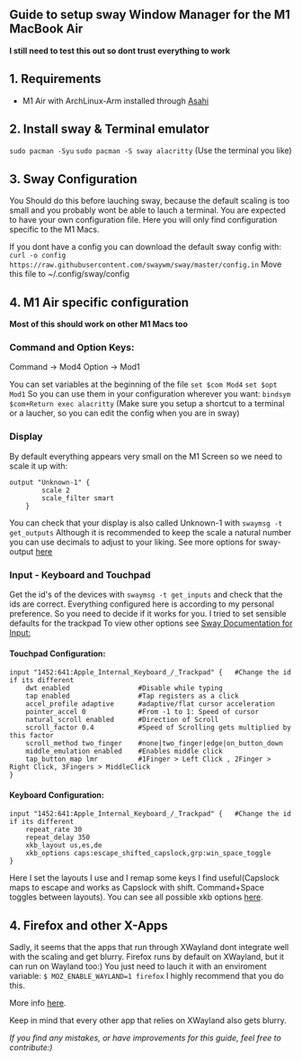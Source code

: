 ## Guide to setup sway Window Manager for the M1 MacBook Air
**I still need to test this out so dont trust everything to work**


## 1. Requirements

* M1 Air with ArchLinux-Arm installed through [Asahi](https://asahilinux.org/)

## 2. Install sway & Terminal emulator

`sudo pacman -Syu`
`sudo pacman -S sway alacritty` (Use the terminal you like)

## 3. Sway Configuration

You Should do this before lauching sway, because the default scaling is too small and you probably wont be able to lauch a terminal.
You are expected to have your own configuration file. Here you will only find configuration specific to the M1 Macs.

If you dont have a config you can download the default sway config with:
`curl -o config https://raw.githubusercontent.com/swaywm/sway/master/config.in`
Move this file to ~/.config/sway/config

## 4. M1 Air specific configuration
**Most of this should work on other M1 Macs too**

### Command and Option Keys:
Command -> Mod4
Option  -> Mod1

You can set variables at the beginning of the file
`set $com Mod4`
`set $opt Mod1`
So you can use them in your configuration wherever you want:
`bindsym $com+Return exec alacritty`
(Make sure you setup a shortcut to a terminal or a laucher, so you can edit the config when you are in sway)

### Display
By default everything appears very small on the M1 Screen so we need to scale it up with:
```
output "Unknown-1" {
        scale 2
        scale_filter smart
    }
```
You can check that your display is also called Unknown-1 with `swaymsg -t get_outputs`
Although it is recommended to keep the scale a natural number you can use decimals to adjust to your liking.
See more options for sway-output [here](https://man.archlinux.org/man/sway-output.5)

### Input - Keyboard and Touchpad

Get the id's of the devices with `swaymsg -t get_inputs` and check that the ids are correct.
Everything configured here is according to my personal preference. So you need to decide if it works for you.
I tried to set sensible defaults for the trackpad
To view other options see [Sway Documentation for Input:](https://man.archlinux.org/man/sway-input.5)

#### Touchpad Configuration:
```
input "1452:641:Apple_Internal_Keyboard_/_Trackpad" {   #Change the id if its different
    dwt enabled                 #Disable while typing
    tap enabled                 #Tap registers as a click
    accel_profile adaptive      #adaptive/flat cursor acceleration
    pointer_accel 0             #From -1 to 1: Speed of cursor
    natural_scroll enabled      #Direction of Scroll
    scroll_factor 0.4           #Speed of Scrolling gets multiplied by this factor
    scroll_method two_finger    #none|two_finger|edge|on_button_down
    middle_emulation enabled    #Enables middle click
    tap_button_map lmr          #1Finger > Left Click , 2Finger > Right Click, 3Fingers > MiddleClick
}
```

#### Keyboard Configuration:
```
input "1452:641:Apple_Internal_Keyboard_/_Trackpad" {   #Change the id if its different
    repeat_rate 30
    repeat_delay 350
    xkb_layout us,es,de
    xkb_options caps:escape_shifted_capslock,grp:win_space_toggle
}
```
Here I set the layouts I use and I remap some keys I find useful(Capslock maps to escape and works as Capslock  with shift. Command+Space toggles between layouts).
You can see all possible xkb options [here](https://gist.github.com/jatcwang/ae3b7019f219b8cdc6798329108c9aee).

## 4. Firefox and other X-Apps

Sadly, it seems that the apps that run through XWayland dont integrate well with the scaling and get blurry.
Firefox runs by default on XWayland, but it can run on Wayland too:)
You just need to lauch it with an enviroment variable:
`$ MOZ_ENABLE_WAYLAND=1 firefox`
I highly recommend that you do this.

More info [here](https://wiki.archlinux.org/title/firefox#Wayland).

Keep in mind that every other app that relies on XWayland also gets blurry.


*If you find any mistakes, or have improvements for this guide, feel free to contribute:)*
